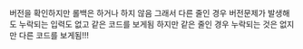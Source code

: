 버전을 확인하지만 롤백은 하거나 하지 않음
그래서 다른 줄인 경우 버전문제가 발생해도 누락되는 입력도 없고 같은 코드를 보게됨
하지만 같은 줄인 경우 누락되는 것은 없지만 다른 코드를 보게됨!!!
